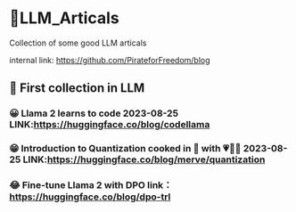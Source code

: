 # 📓LLM_Articals
Collection of  some good LLM articals

internal link:  https://github.com/PirateforFreedom/blog

## 📖 First collection in LLM
### 😀 Llama 2 learns to code 2023-08-25 LINK:https://huggingface.co/blog/codellama
### 😁 Introduction to Quantization cooked in 🤗 with 💗🧑‍🍳 2023-08-25 LINK:https://huggingface.co/blog/merve/quantization
### 😂 Fine-tune Llama 2 with DPO link：https://huggingface.co/blog/dpo-trl


